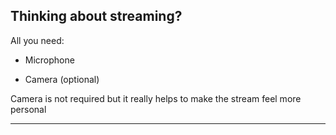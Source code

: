 ## Thinking about streaming?

All you need:

- Microphone

- Camera (optional)

<div class="notes">
Camera is not required but it really helps to make the stream feel more personal
</div>

---
